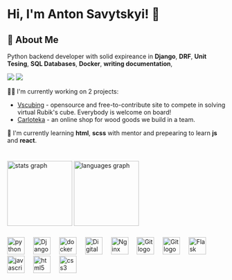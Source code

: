 
# Hi, I'm Anton Savytskyi! 👋


## 🚀 About Me
Python backend developer with solid expireance in **Django**, **DRF**, **Unit Tesing**, **SQL Databases**, **Docker**, **writing documentation**,

<a href="https://www.linkedin.com/in/anton-savytskyi/"><img src="https://img.shields.io/badge/linkedin-0A66C2?style=for-the-badge&logo=linkedin&logoColor=white"></img></a> 
<a href="https://t.me/savytskyianton"><img src="https://img.shields.io/badge/telegram-blue?style=for-the-badge&logo=telegram&logoColor=white"></img></a>


👩‍💻 I'm currently working on 2 projects:

- [Vscubing](https://github.com/vscubing) - opensource and free-to-contribute site to compete in solving virtual Rubik's cube. Everybody is welcome on board!
- [Carloteka](https://github.com/Carloteka) - an online shop for wood goods we build in a team.

🧠 I'm currently learning **html**, **scss** with mentor and prepearing to learn **js** and **react**.

#


<div align="start">
  <img src="https://github-readme-stats.vercel.app/api?username=HomaDev&hide_title=false&hide_rank=false&show_icons=true&include_all_commits=true&count_private=true&disable_animations=false&theme=dracula&locale=en&hide_border=false" height="150" alt="stats graph"  />
  <img src="https://github-readme-stats.vercel.app/api/top-langs?username=HomaDev&locale=en&hide_title=false&layout=compact&card_width=320&langs_count=5&theme=dracula&hide_border=false" height="150" alt="languages graph"  />
</div>

###
<div align="start">
  <img src="https://cdn.jsdelivr.net/gh/devicons/devicon/icons/python/python-original.svg" height="40" alt="python logo"  />
  <img width="12" />
  <img src="https://cdn.jsdelivr.net/gh/devicons/devicon/icons/django/django-plain.svg" height="40" alt="Django logo" />
  <img width="12" />
  
  <img src="https://cdn.jsdelivr.net/gh/devicons/devicon/icons/docker/docker-original.svg" height="40" alt="docker logo"  />
  <img width="12" />
  <img src="https://cdn.jsdelivr.net/gh/devicons/devicon/icons/digitalocean/digitalocean-original.svg" height="40" alt="DigitalOcean logo" />
  <img width="12" />
  <img src="https://cdn.jsdelivr.net/gh/devicons/devicon/icons/nginx/nginx-original.svg" width="40" alt="Nginx logo" />
  <img width="12" />
  <img src="https://cdn.jsdelivr.net/gh/devicons/devicon/icons/git/git-original.svg" width="40" alt="Git logo" />
  <img width="12" />
  <img src="https://cdn.jsdelivr.net/gh/devicons/devicon/icons/linux/linux-original.svg" width="40" alt="Git logo" />
  <img width="12" />
  <img src="https://cdn.jsdelivr.net/gh/devicons/devicon/icons/flask/flask-original.svg" width="40" alt="Flask logo" />
  <img width="12" />

  <!-- <img src="https://cdn.jsdelivr.net/gh/devicons/devicon/icons/typescript/typescript-original.svg" height="40" alt="typescript logo"  />
  <img width="12" /> -->
  <img src="https://cdn.jsdelivr.net/gh/devicons/devicon/icons/javascript/javascript-original.svg" height="40" alt="javascript logo"  />
  <img width="12" />
  <!-- <img src="https://cdn.jsdelivr.net/gh/devicons/devicon/icons/react/react-original.svg" height="40" alt="react logo"  />
  <img width="12" /> -->
  <img src="https://cdn.jsdelivr.net/gh/devicons/devicon/icons/html5/html5-original.svg" height="40" alt="html5 logo"  />
  <img width="12" />
  <img src="https://cdn.jsdelivr.net/gh/devicons/devicon/icons/css3/css3-original.svg" height="40" alt="css3 logo"  />
  <img width="12" />
  
</div>
